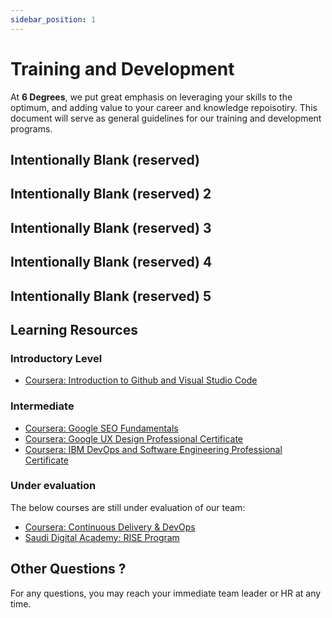 ```yaml
---
sidebar_position: 1
---
```


# Training and Development

At **6 Degrees**, we put great emphasis on leveraging your skills to the optimum, and adding value to your career and knowledge repoisotiry. This document will serve as general guidelines for our training and development programs.

## Intentionally Blank (reserved)

## Intentionally Blank (reserved) 2

## Intentionally Blank (reserved) 3

## Intentionally Blank (reserved) 4

## Intentionally Blank (reserved) 5

## Learning Resources

### Introductory Level

- [Coursera: Introduction to Github and Visual Studio Code](https://www.coursera.org/projects/github-visual-studio-code-desktop)

### Intermediate

- [Coursera: Google SEO Fundamentals](https://www.coursera.org/learn/seo-fundamentals/)
- [Coursera: Google UX Design Professional Certificate](https://www.coursera.org/professional-certificates/google-ux-design)
- [Coursera: IBM DevOps and Software Engineering Professional Certificate](https://www.coursera.org/professional-certificates/devops-and-software-engineering)


### Under evaluation

The below courses are still under evaluation of our team:

- [Coursera: Continuous Delivery & DevOps](https://www.coursera.org/learn/uva-darden-continous-delivery-devops)
- [Saudi Digital Academy: RISE Program](https://sda.edu.sa/rise)

## Other Questions ?

For any questions, you may reach your immediate team leader or HR at any time.  
